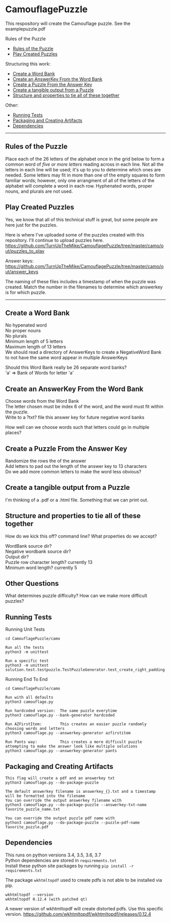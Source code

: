 # CamouflagePuzzle

This respository will create the Camouflage puzzle.  See the examplepuzzle.pdf

Rules of the Puzzle
- [Rules of the Puzzle](https://github.com/TurnUpTheMike/CamouflagePuzzle/blob/master/README.md#rules-of-the-puzzle)
- [Play Created Puzzles](https://github.com/TurnUpTheMike/CamouflagePuzzle/blob/master/README.md#play-created-puzzles)

Structuring this work:
- [Create a Word Bank](https://github.com/TurnUpTheMike/CamouflagePuzzle#create-a-word-bank)
- [Create an AnswerKey From the Word Bank](https://github.com/TurnUpTheMike/CamouflagePuzzle#create-an-answerkey-from-the-word-bank)
- [Create a Puzzle From the Answer Key](https://github.com/TurnUpTheMike/CamouflagePuzzle#create-a-puzzle-from-the-answer-key)
- [Create a tangible output from a Puzzle](https://github.com/TurnUpTheMike/CamouflagePuzzle#create-a-tangible-output-from-a-puzzle)
- [Structure and properties to tie all of these together](https://github.com/TurnUpTheMike/CamouflagePuzzle#structure-and-properties-to-tie-all-of-these-together)

Other:
- [Running Tests](https://github.com/TurnUpTheMike/CamouflagePuzzle/blob/master/README.md#running-tests)
- [Packaging and Creating Artifacts](https://github.com/TurnUpTheMike/CamouflagePuzzle/blob/master/README.md#packaging-and-creating-artifacts)
- [Dependencies](https://github.com/TurnUpTheMike/CamouflagePuzzle/blob/master/README.md#dependencies)

______________________________________________________________________
Rules of the Puzzle
-------------------

Place each of the 26 letters of the alphabet once in the grid below to form a common word of <i>five or more letters</i> reading across in each line. Not all the letters in each line will be used; it's up to you to determine which ones are needed. Some letters may fit in more than one of the empty squares to form familiar words; however, only one arrangment of all of the letters of the alphabet will complete a word in each row. Hyphenated words, proper nouns, and plurals are not used.

Play Created Puzzles
--------------------

Yes, we know that all of this technical stuff is great, but some people are here just for the puzzles.

Here is where I've uploaded some of the puzzles created with this repository.  I'll continue to upload puzzles here.
https://github.com/TurnUpTheMike/CamouflagePuzzle/tree/master/camo/out/puzzles_to_play

Answer keys:
https://github.com/TurnUpTheMike/CamouflagePuzzle/tree/master/camo/out/answer_keys

The naming of these files includes a timestamp of when the puzzle was created.  Match the number in the filenames to determine which answerkey is for which puzzle.

______________________________________________________________________
Create a Word Bank
------------------

No hypenated word  
No proper nouns  
No plurals  
Minimum length of 5 letters  
Maximum length of 13 letters  
We should read a directory of AnswerKeys to create a NegativeWord Bank to not have the same word appear in multiple AnswerKeys  

Should this Word Bank really be 26 separate word banks?  
'a' => Bank of Words for letter 'a'


Create an AnswerKey From the Word Bank
--------------------------------------

Choose words from the Word Bank  
The letter chosen must be index 6 of the word, and the word must fit within the puzzle.  
Write to a ?txt? file this answer key for future negative word banks  

How well can we choose words such that letters could go in multiple places?


Create a Puzzle From the Answer Key
-----------------------------------

Randomize the rows the of the answer  
Add letters to pad out the length of the answer key to 13 characters  
Do we add more common letters to make the word less obvious?


Create a tangible output from a Puzzle
--------------------------------------

I'm thinking of a .pdf or a .html file.  Something that we can print out.


Structure and properties to tie all of these together
-----------------------------------------------------

How do we kick this off?  command line?
What properties do we accept?

WordBank source dir?  
Negative wordbank source dir?  
Output dir?  
Puzzle row character length?  currently 13  
Minimum word length?          currently 5  



Other Questions
---------------

What determines puzzle difficulty? How can we make more difficult puzzles?


Running Tests
-------------

Running Unit Tests
```
cd CamouflagePuzzle/camo

Run all the tests
python3 -m unittest

Run a specific test
python3 -m unittest solution.test.testpuzzle.TestPuzzleGenerator.test_create_right_padding
```

Running End To End

```
cd CamouflagePuzzle/camo

Run with all defaults
python3 camouflage.py

Run hardcoded version:  The same puzzle everytime
python3 camouflage.py --bank-generator hardcoded

Run AZFirstItem:        This creates an easier puzzle randomly choosing words and letters
python3 camouflage.py --answerkey-generator azfirstitem

Run Pants way:          This creates a more difficult puzzle attempting to make the answer look like multiple solutions
python3 camouflage.py --answerkey-generator pants
```

Packaging and Creating Artifacts
--------------------------------
```
This flag will create a pdf and an answerkey txt
python3 camouflage.py --do-package-puzzle

The default answerkey filename is answerkey_{}.txt and a timestamp will be formatted into the filename
You can override the output answerkey filename with
python3 camouflage.py --do-package-puzzle --answerkey-txt-name favorite_puzzle_name.txt

You can override the output puzzle pdf name with
python3 camouflage.py --do-package-puzzle --puzzle-pdf-name favorite_puzzle.pdf
```

Dependencies
------------

This runs on python versions 3.4, 3.5, 3.6, 3.7  
Python dependencies are stored in `requirements.txt`  
Install these python site packages by running `pip install -r requirements.txt`

The package `wkhtmltopdf` used to create pdfs is not able to be installed via pip.
```
wkhtmltopdf --version
wkhtmltopdf 0.12.4 (with patched qt)
```
A newer version of wkhtmltopdf will create distorted pdfs.  Use this specific version. 
https://github.com/wkhtmltopdf/wkhtmltopdf/releases/0.12.4
